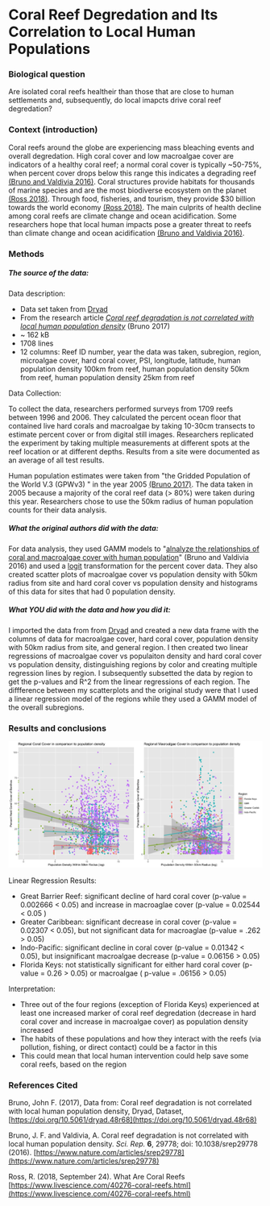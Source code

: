 ﻿# Coral Reef Degredation and Its Correlation to Local Human Populations

### [](https://github.com/flaxmans/CompBio_on_git/blob/master/Assignments/09_Independent_Project_Step2.md#biological-question)Biological question

Are isolated coral reefs healtheir than those that are close to human settlements and, subsequently, do local imapcts drive coral reef degredation?

### [](https://github.com/flaxmans/CompBio_on_git/blob/master/Assignments/09_Independent_Project_Step2.md#context-introduction)Context (introduction)

Coral reefs around the globe are experiencing mass bleaching events and overall degredation. High coral cover and low macroalgae cover are indicators of a healthy coral reef; a normal coral cover is typically ~50-75%, when percent cover drops below this range this indicates a degrading reef [(Bruno and Valdivia 2016)][degredation]. Coral structures provide habitats for thousands of marine species and are the most biodiverse ecosystem on the planet [(Ross 2018)][life]. Through food, fisheries, and tourism, they provide $30 billion towards the world economy [(Ross 2018)][life]. The main culprits of health decline among coral reefs are climate change and ocean acidification. Some researchers hope that local human impacts pose a greater threat to reefs than climate change and ocean acidification [(Bruno and Valdivia 2016)][degredation]. 

### [](https://github.com/flaxmans/CompBio_on_git/blob/master/Assignments/09_Independent_Project_Step2.md#methods)Methods

##### [](https://github.com/flaxmans/CompBio_on_git/blob/master/Assignments/09_Independent_Project_Step2.md#the-source-of-the-data)The source of the data:

Data description:
* Data set taken from [Dryad](https://doi.org/10.5061/dryad.48r68)
* From the research article [_Coral reef degradation is not correlated with local human population density_](https://www.nature.com/articles/srep29778) (Bruno 2017)
* ~ 162 kB
* 1708 lines
* 12 columns: Reef ID number, year the data was taken, subregion, region, microalgae cover, hard coral cover, PSI, longitude, latitude, human population density 100km from reef, human population density 50km from reef, human population density 25km from reef

Data Collection:

To collect the data, researchers performed surveys from 1709 reefs between 1996 and 2006. They calculated the percent ocean floor that contained live hard corals and macroalgae by taking 10-30cm transects to estimate percent cover or from digital still images. Researchers replicated the experiment by taking multiple measurements at different spots at the reef location or at different depths. Results from a site were documented as an average of all test results. 

Human population estimates were taken from "the Gridded Population of the World V.3 (GPWv3) " in the year 2005 [(Bruno 2017)](https://doi.org/10.5061/dryad.48r68). The data taken in 2005 because a majority of the coral reef data  (> 80%) were taken during this year. Researchers chose to use the 50km radius of human population counts for their data analysis. 





##### [](https://github.com/flaxmans/CompBio_on_git/blob/master/Assignments/09_Independent_Project_Step2.md#what-the-original-authors-did-with-the-data)What the original authors did with the data:

For data analysis, they used GAMM models to "[alnalyze the relationships of coral and macroalgae cover with human population]([https://www.nature.com/articles/srep29778)" (Bruno and Valdivia 2016) and used a [logit]([https://www.theanalysisfactor.com/what-is-logit-function/](https://www.theanalysisfactor.com/what-is-logit-function/)) transformation for the percent cover data. They also created scatter plots of macroalgae cover vs population density with 50km radius from site and hard coral cover vs population density and histograms of this data for sites that had 0 population density.

##### [](https://github.com/flaxmans/CompBio_on_git/blob/master/Assignments/09_Independent_Project_Step2.md#what-you-did-with-the-data-and-how-you-did-it)What  _YOU_  did with the data and how you did it:

I imported the data from from [Dryad][data] and created a new data frame with the columns of data for macroalgae cover, hard coral cover, population density with 50km radius from site, and general region. I then created two linear regressions of macroalgae cover vs populaiton density and hard coral cover vs population density, distinguishing regions by color and creating multiple regression lines by region. I subsequently subsetted the data by region to get the p-values and R^2 from the linear regressions of each region. The diffference between my scatterplots and the original study were that I used a linear regression model of the regions while they used a GAMM model of the overall subregions.

### [](https://github.com/flaxmans/CompBio_on_git/blob/master/Assignments/09_Independent_Project_Step2.md#results-and-conclusions)Results and conclusions


![graph of coral and algae data](https://raw.githubusercontent.com/matildedrake/CompBioLabsAndHomework/master/Independent_Project/coralPlot.jpeg)

Linear Regression Results: 
* Great Barrier Reef: significant decline of hard coral cover (p-value = 0.002666 < 0.05) and increase in macroaglae cover (p-value = 0.02544 < 0.05 )
* Greater Caribbean: significant decrease in coral cover (p-value = 0.02307 < 0.05), but not significant data for macroaglae (p-value = .262 > 0.05)
* Indo-Pacific: significant decline in coral cover (p-value = 0.01342 < 0.05), but insignificant macroalgae decrease (p-value = 0.06156 > 0.05)
* Florida Keys: not statistically significant for either hard coral cover (p-value = 0.26 > 0.05) or macroalgae ( p-value = .06156 > 0.05)

Interpretation:

* Three out of the four regions (exception of Florida Keys) experienced at least one increased marker of coral reef degredation (decrease in hard coral cover and increase in macroalgae cover) as population density increased
* The habits of these populations and how they interact with the reefs (via pollution, fishing, or direct contact) could be a factor in this
* This could mean that local human intervention could help save some coral reefs, based on the region




### [](https://github.com/flaxmans/CompBio_on_git/blob/master/Assignments/09_Independent_Project_Step2.md#references-cited)References Cited

Bruno, John F. (2017), Data from: Coral reef degradation is not correlated with local human population density, Dryad, Dataset, [https://doi.org/10.5061/dryad.48r68](https://doi.org/10.5061/dryad.48r68)

Bruno, J. F. and Valdivia, A. Coral reef degradation is not correlated with local human population density. _Sci. Rep._  **6**, 29778; doi: 10.1038/srep29778 (2016).
[https://www.nature.com/articles/srep29778](https://www.nature.com/articles/srep29778)

Ross, R. (2018, September 24). What Are Coral Reefs [https://www.livescience.com/40276-coral-reefs.html](https://www.livescience.com/40276-coral-reefs.html)

[data]: (https://doi.org/10.5061/dryad.48r68)
[degredation]: (https://www.nature.com/articles/srep29778)
[life]: (https://www.livescience.com/40276-coral-reefs.html)
